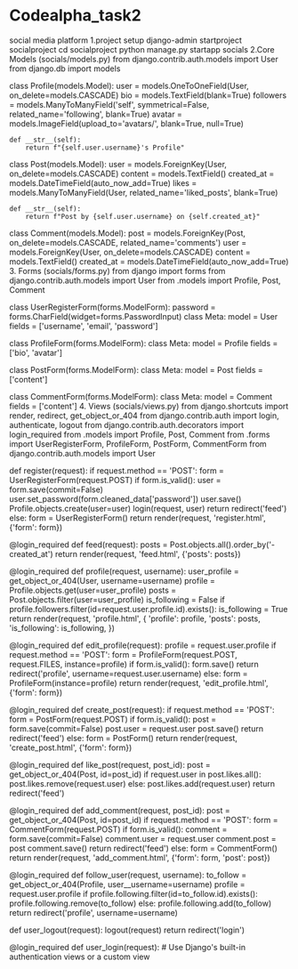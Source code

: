 # Codealpha_task2
social media platform
1.project setup
django-admin startproject socialproject
cd socialproject
python manage.py startapp socials
2.Core Models (socials/models.py)
from django.contrib.auth.models import User
from django.db import models

class Profile(models.Model):
    user = models.OneToOneField(User, on_delete=models.CASCADE)
    bio = models.TextField(blank=True)
    followers = models.ManyToManyField('self', symmetrical=False, related_name='following', blank=True)
    avatar = models.ImageField(upload_to='avatars/', blank=True, null=True)

    def __str__(self):
        return f"{self.user.username}'s Profile"

class Post(models.Model):
    user = models.ForeignKey(User, on_delete=models.CASCADE)
    content = models.TextField()
    created_at = models.DateTimeField(auto_now_add=True)
    likes = models.ManyToManyField(User, related_name='liked_posts', blank=True)

    def __str__(self):
        return f"Post by {self.user.username} on {self.created_at}"

class Comment(models.Model):
    post = models.ForeignKey(Post, on_delete=models.CASCADE, related_name='comments')
    user = models.ForeignKey(User, on_delete=models.CASCADE)
    content = models.TextField()
    created_at = models.DateTimeField(auto_now_add=True)
3. Forms (socials/forms.py)
from django import forms
from django.contrib.auth.models import User
from .models import Profile, Post, Comment

class UserRegisterForm(forms.ModelForm):
    password = forms.CharField(widget=forms.PasswordInput)
    class Meta:
        model = User
        fields = ['username', 'email', 'password']

class ProfileForm(forms.ModelForm):
    class Meta:
        model = Profile
        fields = ['bio', 'avatar']

class PostForm(forms.ModelForm):
    class Meta:
        model = Post
        fields = ['content']

class CommentForm(forms.ModelForm):
    class Meta:
        model = Comment
        fields = ['content']
 4. Views (socials/views.py)
 from django.shortcuts import render, redirect, get_object_or_404
from django.contrib.auth import login, authenticate, logout
from django.contrib.auth.decorators import login_required
from .models import Profile, Post, Comment
from .forms import UserRegisterForm, ProfileForm, PostForm, CommentForm
from django.contrib.auth.models import User

def register(request):
    if request.method == 'POST':
        form = UserRegisterForm(request.POST)
        if form.is_valid():
            user = form.save(commit=False)
            user.set_password(form.cleaned_data['password'])
            user.save()
            Profile.objects.create(user=user)
            login(request, user)
            return redirect('feed')
    else:
        form = UserRegisterForm()
    return render(request, 'register.html', {'form': form})

@login_required
def feed(request):
    posts = Post.objects.all().order_by('-created_at')
    return render(request, 'feed.html', {'posts': posts})

@login_required
def profile(request, username):
    user_profile = get_object_or_404(User, username=username)
    profile = Profile.objects.get(user=user_profile)
    posts = Post.objects.filter(user=user_profile)
    is_following = False
    if profile.followers.filter(id=request.user.profile.id).exists():
        is_following = True
    return render(request, 'profile.html', {
        'profile': profile,
        'posts': posts,
        'is_following': is_following,
    })

@login_required
def edit_profile(request):
    profile = request.user.profile
    if request.method == 'POST':
        form = ProfileForm(request.POST, request.FILES, instance=profile)
        if form.is_valid():
            form.save()
            return redirect('profile', username=request.user.username)
    else:
        form = ProfileForm(instance=profile)
    return render(request, 'edit_profile.html', {'form': form})

@login_required
def create_post(request):
    if request.method == 'POST':
        form = PostForm(request.POST)
        if form.is_valid():
            post = form.save(commit=False)
            post.user = request.user
            post.save()
            return redirect('feed')
    else:
        form = PostForm()
    return render(request, 'create_post.html', {'form': form})

@login_required
def like_post(request, post_id):
    post = get_object_or_404(Post, id=post_id)
    if request.user in post.likes.all():
        post.likes.remove(request.user)
    else:
        post.likes.add(request.user)
    return redirect('feed')

@login_required
def add_comment(request, post_id):
    post = get_object_or_404(Post, id=post_id)
    if request.method == 'POST':
        form = CommentForm(request.POST)
        if form.is_valid():
            comment = form.save(commit=False)
            comment.user = request.user
            comment.post = post
            comment.save()
            return redirect('feed')
    else:
        form = CommentForm()
    return render(request, 'add_comment.html', {'form': form, 'post': post})

@login_required
def follow_user(request, username):
    to_follow = get_object_or_404(Profile, user__username=username)
    profile = request.user.profile
    if profile.following.filter(id=to_follow.id).exists():
        profile.following.remove(to_follow)
    else:
        profile.following.add(to_follow)
    return redirect('profile', username=username)

def user_logout(request):
    logout(request)
    return redirect('login')

@login_required
def user_login(request):
    # Use Django's built-in authentication views or a custom view
